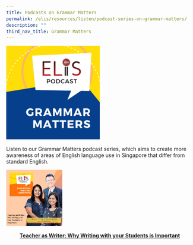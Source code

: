 ```yaml
---
title: Podcasts on Grammar Matters
permalink: /elis/resources/listen/podcast-series-on-grammar-matters/
description: ""
third_nav_title: Grammar Matters
---
```

<img src="/images/final-elis-series-podcast-artwork-2021-1.png" 
     style="width:50%">
		 
Listen to our Grammar Matters podcast series, which aims to create more awareness of areas of English language use in Singapore that differ from standard English.


<p><a href="https://staging.d1wti0p44mqune.amplifyapp.com/elis/resources/listen/teacher-as-writer-why-writing-with-your-students-is-important/">
<img src="/images/7-september_tla-and-ci-thumbnails-w-title-only-2-imresizer.jpg" style="width:30%">
<center><b>Teacher as Writer: Why Writing with your Students is Important</b></center>
</a></p>